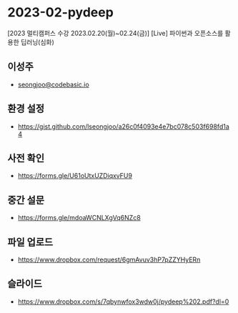 # 2023-02-pydeep
[2023 멀티캠퍼스 수강 2023.02.20(월)~02.24(금)] [Live] 파이썬과 오픈소스를 활용한 딥러닝(심화)

## 이성주
- seongjoo@codebasic.io

## 환경 설정
- https://gist.github.com/lseongjoo/a26c0f4093e4e7bc078c503f698fd1a4

## 사전 확인
- https://forms.gle/U61oUtxUZDiqxvFU9

## 중간 설문
- https://forms.gle/mdoaWCNLXgVq6NZc8

## 파일 업로드
- https://www.dropbox.com/request/6gmAvuv3hP7pZZYHyERn

## 슬라이드
- https://www.dropbox.com/s/7qbynwfox3wdw0j/pydeep%202.pdf?dl=0
